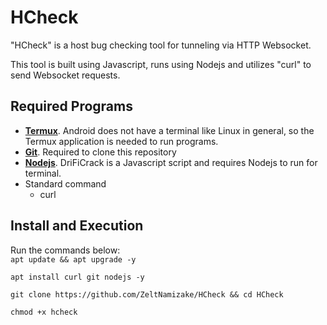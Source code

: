 # HCheck
"HCheck" is a host bug checking tool for tunneling via HTTP Websocket.

This tool is built using Javascript, runs using Nodejs and utilizes "curl" to send Websocket requests.

## Required Programs

* [__Termux__](https://f-droid.org/packages/com.termux/). Android does not have a terminal like Linux in general, so the Termux application is needed to run programs.
* [__Git__](https://git-scm.com/downloads). Required to clone this repository
* [__Nodejs__](https://nodejs.org). DriFiCrack is a Javascript script and requires Nodejs to run for terminal.
* Standard command
  * curl

## Install and Execution
Run the commands below:<br>
`apt update && apt upgrade -y`<br>

`apt install curl git nodejs -y`<br>

`git clone https://github.com/ZeltNamizake/HCheck && cd HCheck`<br>

`chmod +x hcheck`
